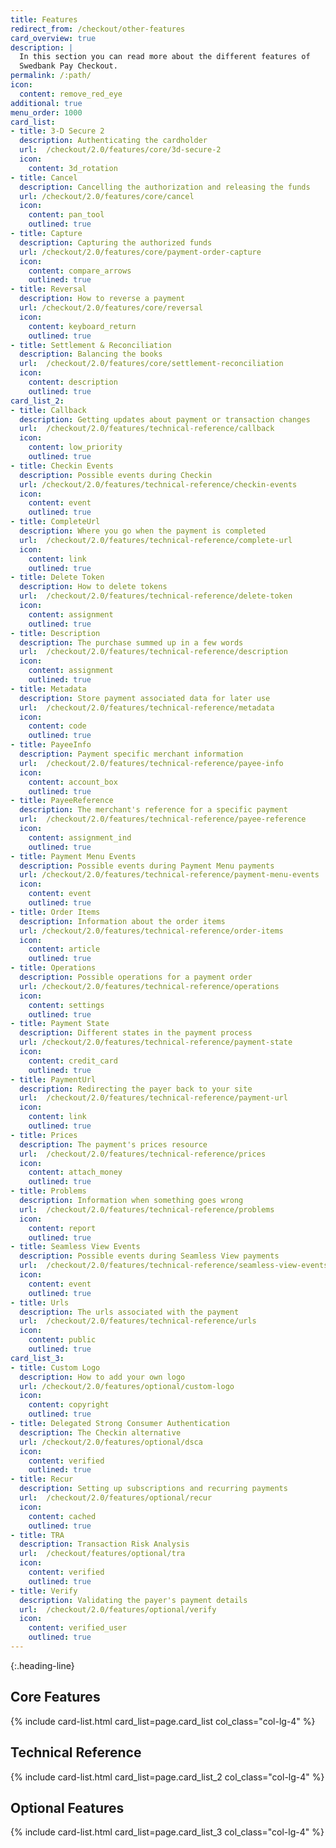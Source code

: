 ```yaml
---
title: Features
redirect_from: /checkout/other-features
card_overview: true
description: |
  In this section you can read more about the different features of
  Swedbank Pay Checkout.
permalink: /:path/
icon:
  content: remove_red_eye
additional: true
menu_order: 1000
card_list:
- title: 3-D Secure 2
  description: Authenticating the cardholder
  url:  /checkout/2.0/features/core/3d-secure-2
  icon:
    content: 3d_rotation
- title: Cancel
  description: Cancelling the authorization and releasing the funds
  url: /checkout/2.0/features/core/cancel
  icon:
    content: pan_tool
    outlined: true
- title: Capture
  description: Capturing the authorized funds
  url: /checkout/2.0/features/core/payment-order-capture
  icon:
    content: compare_arrows
    outlined: true
- title: Reversal
  description: How to reverse a payment
  url: /checkout/2.0/features/core/reversal
  icon:
    content: keyboard_return
    outlined: true
- title: Settlement & Reconciliation
  description: Balancing the books
  url:  /checkout/2.0/features/core/settlement-reconciliation
  icon:
    content: description
    outlined: true
card_list_2:
- title: Callback
  description: Getting updates about payment or transaction changes
  url:  /checkout/2.0/features/technical-reference/callback
  icon:
    content: low_priority
    outlined: true
- title: Checkin Events
  description: Possible events during Checkin
  url: /checkout/2.0/features/technical-reference/checkin-events
  icon:
    content: event
    outlined: true
- title: CompleteUrl
  description: Where you go when the payment is completed
  url:  /checkout/2.0/features/technical-reference/complete-url
  icon:
    content: link
    outlined: true
- title: Delete Token
  description: How to delete tokens
  url:  /checkout/2.0/features/technical-reference/delete-token
  icon:
    content: assignment
    outlined: true
- title: Description
  description: The purchase summed up in a few words
  url:  /checkout/2.0/features/technical-reference/description
  icon:
    content: assignment
    outlined: true
- title: Metadata
  description: Store payment associated data for later use
  url:  /checkout/2.0/features/technical-reference/metadata
  icon:
    content: code
    outlined: true
- title: PayeeInfo
  description: Payment specific merchant information
  url:  /checkout/2.0/features/technical-reference/payee-info
  icon:
    content: account_box
    outlined: true
- title: PayeeReference
  description: The merchant's reference for a specific payment
  url:  /checkout/2.0/features/technical-reference/payee-reference
  icon:
    content: assignment_ind
    outlined: true
- title: Payment Menu Events
  description: Possible events during Payment Menu payments
  url: /checkout/2.0/features/technical-reference/payment-menu-events
  icon:
    content: event
    outlined: true
- title: Order Items
  description: Information about the order items
  url: /checkout/2.0/features/technical-reference/order-items
  icon:
    content: article
    outlined: true
- title: Operations
  description: Possible operations for a payment order
  url: /checkout/2.0/features/technical-reference/operations
  icon:
    content: settings
    outlined: true
- title: Payment State
  description: Different states in the payment process
  url: /checkout/2.0/features/technical-reference/payment-state
  icon:
    content: credit_card
    outlined: true
- title: PaymentUrl
  description: Redirecting the payer back to your site
  url:  /checkout/2.0/features/technical-reference/payment-url
  icon:
    content: link
    outlined: true
- title: Prices
  description: The payment's prices resource
  url:  /checkout/2.0/features/technical-reference/prices
  icon:
    content: attach_money
    outlined: true
- title: Problems
  description: Information when something goes wrong
  url:  /checkout/2.0/features/technical-reference/problems
  icon:
    content: report
    outlined: true
- title: Seamless View Events
  description: Possible events during Seamless View payments
  url:  /checkout/2.0/features/technical-reference/seamless-view-events
  icon:
    content: event
    outlined: true
- title: Urls
  description: The urls associated with the payment
  url:  /checkout/2.0/features/technical-reference/urls
  icon:
    content: public
    outlined: true
card_list_3:
- title: Custom Logo
  description: How to add your own logo
  url: /checkout/2.0/features/optional/custom-logo
  icon:
    content: copyright
    outlined: true
- title: Delegated Strong Consumer Authentication
  description: The Checkin alternative
  url: /checkout/2.0/features/optional/dsca
  icon:
    content: verified
    outlined: true
- title: Recur
  description: Setting up subscriptions and recurring payments
  url:  /checkout/2.0/features/optional/recur
  icon:
    content: cached
    outlined: true
- title: TRA
  description: Transaction Risk Analysis
  url:  /checkout/features/optional/tra
  icon:
    content: verified
    outlined: true
- title: Verify
  description: Validating the payer's payment details
  url:  /checkout/2.0/features/optional/verify
  icon:
    content: verified_user
    outlined: true
---
```


{:.heading-line}

## Core Features

{% include card-list.html card_list=page.card_list col_class="col-lg-4" %}

## Technical Reference

{% include card-list.html card_list=page.card_list_2 col_class="col-lg-4" %}

## Optional Features

{% include card-list.html card_list=page.card_list_3 col_class="col-lg-4" %}
